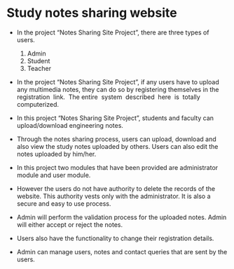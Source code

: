 # Study notes sharing website

- In the project “Notes Sharing Site Project”, there are three types of users.
  1. Admin
  2. Student
  3. Teacher

- In the project “Notes Sharing Site Project”, if any users have to upload any multimedia notes, they can do so by registering themselves in the  registration  link.  The entire  system  described  here  is  totally computerized.

- In this project “Notes Sharing Site Project”, students and faculty can upload/download engineering notes.

- Through the notes sharing process, users can upload, download and also view the study notes uploaded by others. Users can also edit the notes uploaded by him/her.

- In this project two modules that have been provided are administrator module and user module.

- However the users do not have authority to delete the records of the website. This authority vests only with the administrator. It is also a secure and easy to use process.

- Admin will perform the validation process for the uploaded notes. Admin will either accept or reject the notes.

- Users also have the functionality to change their registration details.

- Admin can manage users, notes and contact queries that are sent by the users.
